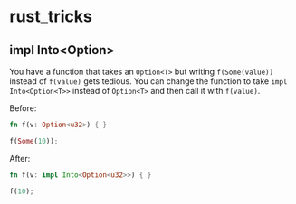 # rust_tricks

## impl Into<Option<T>>
  
You have a function that takes an `Option<T>` but writing `f(Some(value))` instead of `f(value)` gets tedious. You can change the function to take `impl Into<Option<T>>` instead of `Option<T>` and then call it with `f(value)`.

Before: 
```rust
fn f(v: Option<u32>) { }

f(Some(10));
```

After:

```rust
fn f(v: impl Into<Option<u32>>) { }

f(10);
```



